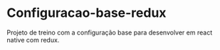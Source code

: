 # Configuracao-base-redux
Projeto de treino com a configuração base para desenvolver em react native com redux.
